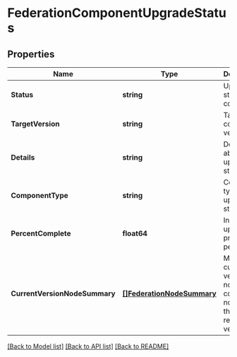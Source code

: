 # FederationComponentUpgradeStatus

## Properties
Name | Type | Description | Notes
------------ | ------------- | ------------- | -------------
**Status** | **string** | Upgrade status of component | [optional] [default to null]
**TargetVersion** | **string** | Target component version | [optional] [default to null]
**Details** | **string** | Details about the upgrade status | [optional] [default to null]
**ComponentType** | **string** | Component type for the upgrade status | [optional] [default to null]
**PercentComplete** | **float64** | Indicator of upgrade progress in percentage | [optional] [default to null]
**CurrentVersionNodeSummary** | [**[]FederationNodeSummary**](FederationNodeSummary.md) | Mapping of current versions of nodes and counts of nodes at the respective versions. | [optional] [default to null]

[[Back to Model list]](../README.md#documentation-for-models) [[Back to API list]](../README.md#documentation-for-api-endpoints) [[Back to README]](../README.md)

